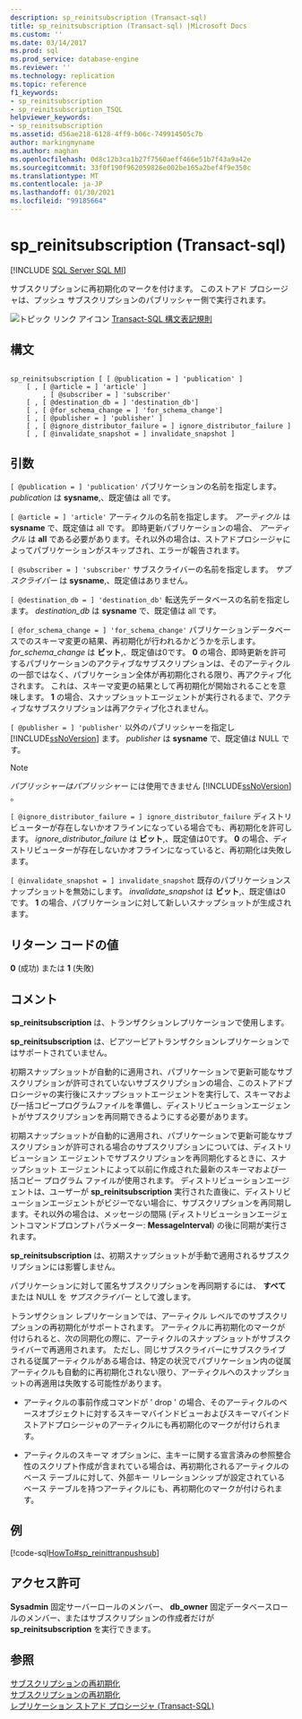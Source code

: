 ```yaml
---
description: sp_reinitsubscription (Transact-sql)
title: sp_reinitsubscription (Transact-sql) |Microsoft Docs
ms.custom: ''
ms.date: 03/14/2017
ms.prod: sql
ms.prod_service: database-engine
ms.reviewer: ''
ms.technology: replication
ms.topic: reference
f1_keywords:
- sp_reinitsubscription
- sp_reinitsubscription_TSQL
helpviewer_keywords:
- sp_reinitsubscription
ms.assetid: d56ae218-6128-4ff9-b06c-749914505c7b
author: markingmyname
ms.author: maghan
ms.openlocfilehash: 0d8c12b3ca1b27f7560aeff466e51b7f43a9a42e
ms.sourcegitcommit: 33f0f190f962059826e002be165a2bef4f9e350c
ms.translationtype: MT
ms.contentlocale: ja-JP
ms.lasthandoff: 01/30/2021
ms.locfileid: "99185664"
---
```

# <a name="sp_reinitsubscription-transact-sql"></a>sp_reinitsubscription (Transact-sql)
[!INCLUDE [SQL Server SQL MI](../../includes/applies-to-version/sql-asdbmi.md)]

  サブスクリプションに再初期化のマークを付けます。 このストアド プロシージャは、プッシュ サブスクリプションのパブリッシャー側で実行されます。  
  
 ![トピック リンク アイコン](../../database-engine/configure-windows/media/topic-link.gif "トピック リンク アイコン") [Transact-SQL 構文表記規則](../../t-sql/language-elements/transact-sql-syntax-conventions-transact-sql.md)  
  
## <a name="syntax"></a>構文  
  
```  
  
sp_reinitsubscription [ [ @publication = ] 'publication' ]  
    [ , [ @article = ] 'article' ]  
        , [ @subscriber = ] 'subscriber'  
    [ , [ @destination_db = ] 'destination_db']  
    [ , [ @for_schema_change = ] 'for_schema_change']  
    [ , [ @publisher = ] 'publisher' ]  
    [ , [ @ignore_distributor_failure = ] ignore_distributor_failure ]   
    [ , [ @invalidate_snapshot = ] invalidate_snapshot ]  
```  
  
## <a name="arguments"></a>引数  
`[ @publication = ] 'publication'` パブリケーションの名前を指定します。 *publication* は **sysname**,、既定値は all です。  
  
`[ @article = ] 'article'` アーティクルの名前を指定します。 *アーティクル* は **sysname** で、既定値は all です。 即時更新パブリケーションの場合、 *アーティクル* は **all** である必要があります。それ以外の場合は、ストアドプロシージャによってパブリケーションがスキップされ、エラーが報告されます。  
  
`[ @subscriber = ] 'subscriber'` サブスクライバーの名前を指定します。 *サブスクライバー* は **sysname**,、既定値はありません。  
  
`[ @destination_db = ] 'destination_db'` 転送先データベースの名前を指定します。 *destination_db* は **sysname** で、既定値は all です。  
  
`[ @for_schema_change = ] 'for_schema_change'` パブリケーションデータベースでのスキーマ変更の結果、再初期化が行われるかどうかを示します。 *for_schema_change* は **ビット**,、既定値は0です。 **0** の場合、即時更新を許可するパブリケーションのアクティブなサブスクリプションは、そのアーティクルの一部ではなく、パブリケーション全体が再初期化される限り、再アクティブ化されます。 これは、スキーマ変更の結果として再初期化が開始されることを意味します。 **1** の場合、スナップショットエージェントが実行されるまで、アクティブなサブスクリプションは再アクティブ化されません。  
  
`[ @publisher = ] 'publisher'` 以外のパブリッシャーを指定し [!INCLUDE[ssNoVersion](../../includes/ssnoversion-md.md)] ます。 *publisher* は **sysname** で、既定値は NULL です。  
  
> [!NOTE]  
>  *パブリッシャーはパブリッシャー* には使用できません [!INCLUDE[ssNoVersion](../../includes/ssnoversion-md.md)] 。  
  
`[ @ignore_distributor_failure = ] ignore_distributor_failure` ディストリビューターが存在しないかオフラインになっている場合でも、再初期化を許可します。 *ignore_distributor_failure* は **ビット**,、既定値は0です。 **0** の場合、ディストリビューターが存在しないかオフラインになっていると、再初期化は失敗します。  
  
`[ @invalidate_snapshot = ] invalidate_snapshot` 既存のパブリケーションスナップショットを無効にします。 *invalidate_snapshot* は **ビット**,、既定値は0です。 **1** の場合、パブリケーションに対して新しいスナップショットが生成されます。  
  
## <a name="return-code-values"></a>リターン コードの値  
 **0** (成功) または **1** (失敗)  
  
## <a name="remarks"></a>コメント  
 **sp_reinitsubscription** は、トランザクションレプリケーションで使用します。  
  
 **sp_reinitsubscription** は、ピアツーピアトランザクションレプリケーションではサポートされていません。  
  
 初期スナップショットが自動的に適用され、パブリケーションで更新可能なサブスクリプションが許可されていないサブスクリプションの場合、このストアドプロシージャの実行後にスナップショットエージェントを実行して、スキーマおよび一括コピープログラムファイルを準備し、ディストリビューションエージェントがサブスクリプションを再同期できるようにする必要があります。  
  
 初期スナップショットが自動的に適用され、パブリケーションで更新可能なサブスクリプションが許可される場合のサブスクリプションについては、ディストリビューション エージェントでサブスクリプションを再同期化するときに、スナップショット エージェントによって以前に作成された最新のスキーマおよび一括コピー プログラム ファイルが使用されます。 ディストリビューションエージェントは、ユーザーが **sp_reinitsubscription** 実行された直後に、ディストリビューションエージェントがビジーでない場合に、サブスクリプションを再同期します。それ以外の場合は、メッセージの間隔 (ディストリビューションエージェントコマンドプロンプトパラメーター: **MessageInterval**) の後に同期が実行されます。  
  
 **sp_reinitsubscription** は、初期スナップショットが手動で適用されるサブスクリプションには影響しません。  
  
 パブリケーションに対して匿名サブスクリプションを再同期するには、 **すべて** または NULL を *サブスクライバー* として渡します。  
  
 トランザクション レプリケーションでは、アーティクル レベルでのサブスクリプションの再初期化がサポートされます。 アーティクルに再初期化のマークが付けられると、次の同期化の際に、アーティクルのスナップショットがサブスクライバーで再適用されます。 ただし、同じサブスクライバーにサブスクライブされる従属アーティクルがある場合は、特定の状況でパブリケーション内の従属アーティクルも自動的に再初期化されない限り、アーティクルへのスナップショットの再適用は失敗する可能性があります。  
  
-   アーティクルの事前作成コマンドが ' drop ' の場合、そのアーティクルのベースオブジェクトに対するスキーマバインドビューおよびスキーマバインドストアドプロシージャのアーティクルにも再初期化のマークが付けられます。  
  
-   アーティクルのスキーマ オプションに、主キーに関する宣言済みの参照整合性のスクリプト作成が含まれている場合は、再初期化されるアーティクルのベース テーブルに対して、外部キー リレーションシップが設定されているベース テーブルを持つアーティクルにも、再初期化のマークが付けられます。  
  
## <a name="example"></a>例  
 [!code-sql[HowTo#sp_reinittranpushsub](../../relational-databases/replication/codesnippet/tsql/sp-reinitsubscription-tr_1.sql)]  
  
## <a name="permissions"></a>アクセス許可  
 **Sysadmin** 固定サーバーロールのメンバー、 **db_owner** 固定データベースロールのメンバー、またはサブスクリプションの作成者だけが **sp_reinitsubscription** を実行できます。  
  
## <a name="see-also"></a>参照  
 [サブスクリプションの再初期化](../../relational-databases/replication/reinitialize-a-subscription.md)   
 [サブスクリプションの再初期化](../../relational-databases/replication/reinitialize-subscriptions.md)   
 [レプリケーション ストアド プロシージャ &#40;Transact-SQL&#41;](../../relational-databases/system-stored-procedures/replication-stored-procedures-transact-sql.md)  
  
  
